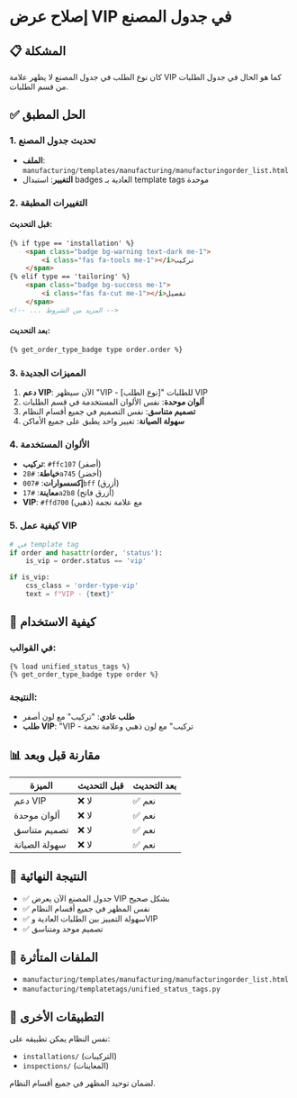 # إصلاح عرض VIP في جدول المصنع

## 📋 المشكلة
كان نوع الطلب في جدول المصنع لا يظهر علامة VIP كما هو الحال في جدول الطلبات من قسم الطلبات.

## ✅ الحل المطبق

### 1. تحديث جدول المصنع
- **الملف**: `manufacturing/templates/manufacturing/manufacturingorder_list.html`
- **التغيير**: استبدال badges العادية بـ template tags موحدة

### 2. التغييرات المطبقة

#### قبل التحديث:
```html
{% if type == 'installation' %}
    <span class="badge bg-warning text-dark me-1">
        <i class="fas fa-tools me-1"></i>تركيب
    </span>
{% elif type == 'tailoring' %}
    <span class="badge bg-success me-1">
        <i class="fas fa-cut me-1"></i>تفصيل
    </span>
<!-- ... المزيد من الشروط -->
```

#### بعد التحديث:
```html
{% get_order_type_badge type order.order %}
```

### 3. المميزات الجديدة

1. **دعم VIP**: الآن سيظهر "VIP - [نوع الطلب]" للطلبات VIP
2. **ألوان موحدة**: نفس الألوان المستخدمة في قسم الطلبات
3. **تصميم متناسق**: نفس التصميم في جميع أقسام النظام
4. **سهولة الصيانة**: تغيير واحد يطبق على جميع الأماكن

### 4. الألوان المستخدمة

- **تركيب**: `#ffc107` (أصفر)
- **خياطة**: `#28a745` (أخضر)
- **إكسسوارات**: `#007bff` (أزرق)
- **معاينة**: `#17a2b8` (أزرق فاتح)
- **VIP**: `#ffd700` (ذهبي) مع علامة نجمة

### 5. كيفية عمل VIP

```python
# في template tag
if order and hasattr(order, 'status'):
    is_vip = order.status == 'vip'

if is_vip:
    css_class = 'order-type-vip'
    text = f"VIP - {text}"
```

## 🔧 كيفية الاستخدام

### في القوالب:
```django
{% load unified_status_tags %}
{% get_order_type_badge type order %}
```

### النتيجة:
- **طلب عادي**: "تركيب" مع لون أصفر
- **طلب VIP**: "VIP - تركيب" مع لون ذهبي وعلامة نجمة

## 📊 مقارنة قبل وبعد

| الميزة | قبل التحديث | بعد التحديث |
|--------|-------------|-------------|
| دعم VIP | ❌ لا | ✅ نعم |
| ألوان موحدة | ❌ لا | ✅ نعم |
| تصميم متناسق | ❌ لا | ✅ نعم |
| سهولة الصيانة | ❌ لا | ✅ نعم |

## 🎯 النتيجة النهائية

- ✅ جدول المصنع الآن يعرض VIP بشكل صحيح
- ✅ نفس المظهر في جميع أقسام النظام
- ✅ سهولة التمييز بين الطلبات العادية وVIP
- ✅ تصميم موحد ومتناسق

## 📁 الملفات المتأثرة

- `manufacturing/templates/manufacturing/manufacturingorder_list.html`
- `manufacturing/templatetags/unified_status_tags.py`

## 🔄 التطبيقات الأخرى

نفس النظام يمكن تطبيقه على:
- `installations/` (التركيبات)
- `inspections/` (المعاينات)

لضمان توحيد المظهر في جميع أقسام النظام. 